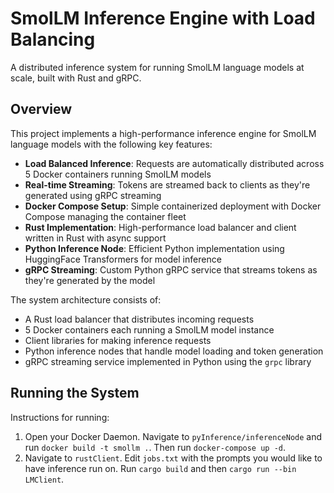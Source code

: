 # SmolLM Inference Engine with Load Balancing

A distributed inference system for running SmolLM language models at scale, built with Rust and gRPC.

## Overview

This project implements a high-performance inference engine for SmolLM language models with the following key features:

- **Load Balanced Inference**: Requests are automatically distributed across 5 Docker containers running SmolLM models
- **Real-time Streaming**: Tokens are streamed back to clients as they're generated using gRPC streaming
- **Docker Compose Setup**: Simple containerized deployment with Docker Compose managing the container fleet
- **Rust Implementation**: High-performance load balancer and client written in Rust with async support
- **Python Inference Node**: Efficient Python implementation using HuggingFace Transformers for model inference
- **gRPC Streaming**: Custom Python gRPC service that streams tokens as they're generated by the model

The system architecture consists of:

- A Rust load balancer that distributes incoming requests
- 5 Docker containers each running a SmolLM model instance
- Client libraries for making inference requests
- Python inference nodes that handle model loading and token generation
- gRPC streaming service implemented in Python using the `grpc` library

## Running the System

Instructions for running:

1. Open your Docker Daemon. Navigate to `pyInference/inferenceNode` and run `docker build -t smollm .`. Then run `docker-compose up -d`.
2. Navigate to `rustClient`. Edit `jobs.txt` with the prompts you would like to have inference run on. Run `cargo build` and then `cargo run --bin LMClient`.

